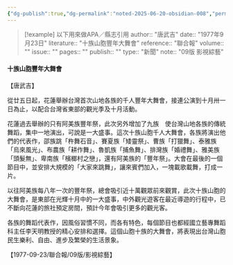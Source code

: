 ```yaml
---
{"dg-publish":true,"dg-permalink":"noted-2025-06-20-obsidian-008","permalink":"/noted-2025-06-20-obsidian-008/","title":"十族山胞豐年大舞會","tags":["花蓮縣志"],"noteIcon":"3","created":"2025-05-15T19:53:19.201+08:00","updated":"2025-06-20T12:02:59.764+08:00"}
---
```



> [!example] 以下用來做APA／縣志引用
> 	author:: "唐武吉"
> 	date:: "1977年9月23日"
> 	literature:: "十族山胞豐年大舞會"
> 	reference:: "聯合報"
> 		volume:: ""
> 		issue:: ""
> 		pages:: ""
> 		publish:: ""
> 	type:: "新聞"	
> 		note:: "09版 影視綜藝"



#### 十族山胞豐年大舞會

【唐武吉】


從廿五日起，花蓮舉辦台灣首次山地各族的千人豐年大舞會，接連公演到十月卅一日為止，以配合台灣省東部的觀光季及十月活動。

花蓮過去舉辦的只有阿美族豐年祭，此次另外增加了九族　使台灣山地各族的傳統舞蹈，集中一地演出，可說是一大盛事。這次十族山胞千人大舞會，各族將演出他們的代表作，邵族跳「杵舞石音」、賽夏族「矮靈祭」、曹族「打獵舞」、泰雅族「烏來風光」、布農族「耕作舞」、魯凱族「捕魚舞」、排灣族「婚禮舞」、雅美族「頭髮無」、卑南族「檳榔村之戀」，還有阿美族的「豐年祭」。大會在最後的一個節目中，並安排大規模的「大家來跳舞」，讓來賓們加入，一塊載歌載舞，打成一片。

以往阿美族每八年一次的豐年祭，總會吸引近十萬觀眾前來觀賞，此次十族山胞的大舞會，是東部在光輝十月中的一大盛事，中外觀光遊客在最近導遊的行程中，已不斷向花蓮的旅社預定房間，預計今年會吸引更多的觀光客。

各族的舞蹈代表作，因風俗習慣不同，而各有特色，每個節目也都經國立藝專舞蹈科主任李天明教授的精心安排和選擇。這個山胞十族的大舞會，將表現出台灣山胞民生樂利、自由、進步及繁榮的生活景象。

【1977-09-23/聯合報/09版/影視綜藝】